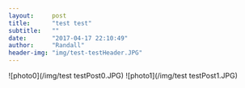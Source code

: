 ```yaml
---
layout:     post
title:      "test test"
subtitle:   ""
date:       "2017-04-17 22:10:49"
author:     "Randall"
header-img: "img/test-testHeader.JPG"
---
```

![photo0](/img/test testPost0.JPG)
![photo1](/img/test testPost1.JPG)

